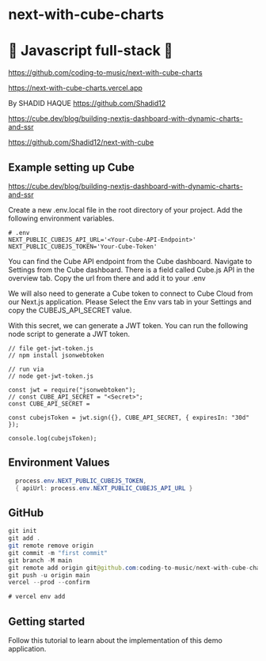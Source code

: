 # next-with-cube-charts

# 🚀 Javascript full-stack 🚀

https://github.com/coding-to-music/next-with-cube-charts

https://next-with-cube-charts.vercel.app

By SHADID HAQUE https://github.com/Shadid12

https://cube.dev/blog/building-nextjs-dashboard-with-dynamic-charts-and-ssr

https://github.com/Shadid12/next-with-cube

## Example setting up Cube

https://cube.dev/blog/building-nextjs-dashboard-with-dynamic-charts-and-ssr

Create a new .env.local file in the root directory of your project. Add the following environment variables.

```
# .env
NEXT_PUBLIC_CUBEJS_API_URL='<Your-Cube-API-Endpoint>'
NEXT_PUBLIC_CUBEJS_TOKEN='Your-Cube-Token'
```

You can find the Cube API endpoint from the Cube dashboard. Navigate to Settings from the Cube dashboard. There is a field called Cube.js API in the overview tab. Copy the url from there and add it to your .env

We will also need to generate a Cube token to connect to Cube Cloud from our Next.js application. Please Select the Env vars tab in your Settings and copy the CUBEJS_API_SECRET value.

With this secret, we can generate a JWT token. You can run the following node script to generate a JWT token.

```
// file get-jwt-token.js
// npm install jsonwebtoken

// run via
// node get-jwt-token.js

const jwt = require("jsonwebtoken");
// const CUBE_API_SECRET = "<Secret>";
const CUBE_API_SECRET =

const cubejsToken = jwt.sign({}, CUBE_API_SECRET, { expiresIn: "30d" });

console.log(cubejsToken);
```

## Environment Values

```java
  process.env.NEXT_PUBLIC_CUBEJS_TOKEN,
  { apiUrl: process.env.NEXT_PUBLIC_CUBEJS_API_URL }

```

## GitHub

```java
git init
git add .
git remote remove origin
git commit -m "first commit"
git branch -M main
git remote add origin git@github.com:coding-to-music/next-with-cube-charts.git
git push -u origin main
vercel --prod --confirm

# vercel env add
```

## Getting started

Follow this tutorial to learn about the implementation of this demo application.

